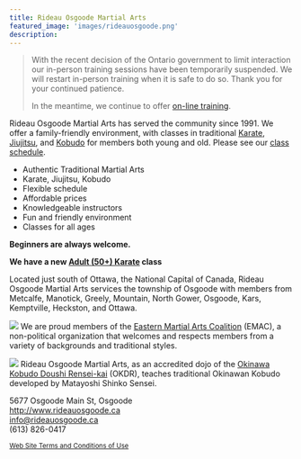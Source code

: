 ```yaml
---
title: Rideau Osgoode Martial Arts
featured_image: 'images/rideauosgoode.png'
description: 
---
```


> With the recent decision of the Ontario government to limit interaction our in-person training sessions have been temporarily suspended. We will restart in-person training when it is safe to do so. Thank you for your continued patience. 
> 
> In the meantime, we continue to offer [on-line training](/online).

<!--
> With Ontario now in Stage Three of our COVID-19 Response, the Dojo is opening for in-person training, but with some significant change in the way that we structure and schedule classes. Please see [COVID -19 Safety Instruction Protocols](/covid) for more information. -->

Rideau Osgoode Martial Arts  has served the community since 1991. We offer a family-friendly environment, with classes in traditional [Karate](/karate), [Jiujitsu](/jiujitsu), and [Kobudo](/kobudo) for members both young and old. Please see our [class schedule](/schedule).

<ul class="romac">
<li>Authentic Traditional Martial Arts</li>
<li>Karate, Jiujitsu, Kobudo</li>
<li>Flexible schedule</li>
<li>Affordable prices</li>
<li>Knowledgeable instructors</li>
<li>Fun and friendly environment</li>
<li>Classes for all ages</li>
</ul>

**Beginners are always welcome.** 

**We have a new [Adult (50+) Karate](/adult) class**

Located just south of Ottawa, the National Capital of Canada, Rideau Osgoode Martial Arts services the township of Osgoode with members from Metcalfe, Manotick, Greely, Mountain, North Gower, Osgoode, Kars, Kemptville, Heckston, and Ottawa.

![](/images/emac75a.png#right)
We are proud members of the [Eastern Martial Arts Coalition](http://emac-ma.org) (EMAC), a non-political organization that welcomes and respects members from a variety of backgrounds and traditional styles.

![](/images/okdr75.png#right)
Rideau Osgoode Martial Arts, as an accredited dojo of the [Okinawa Kobudo Doushi Rensei-kai](http://www.okdr.org/) (OKDR), teaches traditional Okinawan Kobudo developed by Matayoshi Shinko Sensei. 

5677 Osgoode Main St, Osgoode  
http://www.rideauosgoode.ca  
[info@rideauosgoode.ca](mailto:info@rideauosgoode.ca)  
(613) 826-0417

<sup>[Web Site Terms and Conditions of Use](/terms)</sup>


